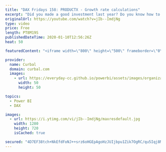 ```yaml
---
title: "DAX Fridays 158: PRODUCTX - Growth rate calculations"
excerpt: "Did you made a good investment last year? Do you know how to calculate that using DAX? In this video I will show you how to calculate compound growth or investment grown using PRODUCTX.   Here you can download all the pbix files: https://curbal.com/donwload-center\r \r SUBSCRIBE to learn more about Power"
originalUrl: https://youtube.com/watch?v=jIb--ImdjNg
type: video
price: Free
length: PT8M19S
publishedDateTime: 2020-01-10T12:56:26Z
heat: 50

featuredContent: "<iframe width=\"800\" height=\"500\" frameborder=\"0\" src=\"https://www.youtube.com/embed/jIb--ImdjNg\" allow=\"accelerometer; autoplay; encrypted-media; gyroscope; picture-in-picture\" allowfullscreen></iframe>"

provider:
  name: Curbal
  domain: curbal.com
  images:
    - url: https://everyday-cc.github.io/powerbi/assets/images/organizations/curbal.com-50x50.jpg
      width: 50
      height: 50

topics:
  - Power BI
  - DAX

images:
  - url: https://i.ytimg.com/vi/jIb--ImdjNg/maxresdefault.jpg
    width: 1280
    height: 720
    isCached: true

secured: "4D7EF38tch+NkEfdFoNJ++srz6oHGEpAgoHzJUIjbpu1Zik7OgRC/qu5Iqj8Mw85U4wnytE3fh9xairRsZToC7B5lX0BJXrhsPf/AacbdbtEQh27P40F6qlzvAsf08Rk1r/sw41eCtZxiM+h/zOV93eEkT6ymgnK6FdSpc089LgI86FRJRwG2QmbpMhKYS2KJM2pRhAGqA2q7wIlL1LhhRi8M4wyaAULUQUMbb2FKrx8wtPy2yDH0e3/8FP4rME5kkVAFMtjLVmqoViJjT2Rt7F8M8fvbFHm490VK/Cs1hCcftK+3hWTe3OMDeCEkYASZ7miZBY/++8aTgKQvWkIhtRBGu6hO8sWUrooTPPskDne4hd+IqWzV0HPubOtP1VCSj9gRGkSuiYv0SWJldNFEKfQcnFhM2NlW+7tviVddTY=;lrleHuSbiZ0RTSIBILlfsw=="
---
```


